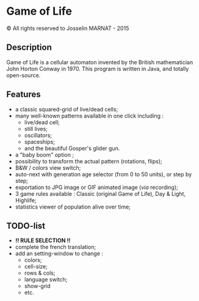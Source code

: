 # Game of Life
© All rights reserved to Josselin MARNAT - 2015

## Description
Game of Life is a cellular automaton invented by the British mathematician John Horton Conway in 1970.
This program is written in Java, and totally open-source.

## Features
* a classic squared-grid of live/dead cells;
* many well-known patterns available in one click including :
	* live/dead cell;
	* still lives;
	* oscillators;
	* spaceships;
	* and the beautiful Gosper's glider gun.
* a "baby boom" option ;
* possibility to transform the actual pattern (rotations, flips);
* B&W / colors view switch;
* auto-next with generation age selector (from 0 to 50 units), or step by step;
* exportation to JPG image or GIF animated image (*via* recording);
* 3 game rules available : Classic (original Game of Life), Day & Light, Highlife;
* statistics viewer of population alive over time;

## TODO-list
* **!! RULE SELECTION !!**
* complete the french translation;
* add an setting-window to change :
	* colors;
	* cell-size;
	* rows & cols;
	* language switch;
	* show-grid
	* etc.